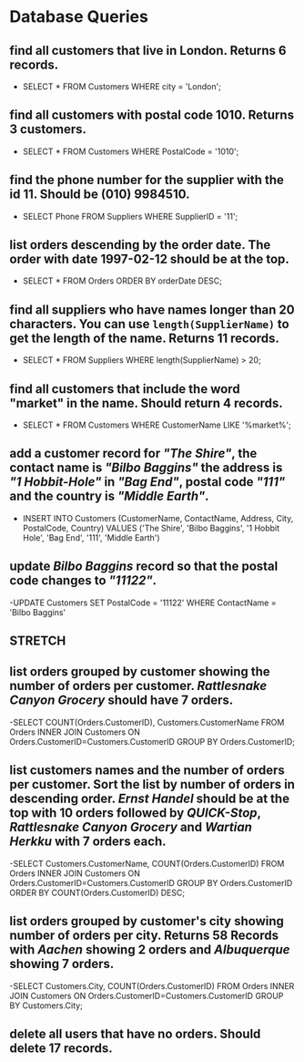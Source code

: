 # Database Queries

## find all customers that live in London. Returns 6 records.

- SELECT \* FROM Customers WHERE city = 'London';

## find all customers with postal code 1010. Returns 3 customers.

- SELECT \* FROM Customers WHERE PostalCode = '1010';

## find the phone number for the supplier with the id 11. Should be (010) 9984510.

- SELECT Phone FROM Suppliers WHERE SupplierID = '11';

## list orders descending by the order date. The order with date 1997-02-12 should be at the top.

- SELECT \* FROM Orders ORDER BY orderDate DESC;

## find all suppliers who have names longer than 20 characters. You can use `length(SupplierName)` to get the length of the name. Returns 11 records.

- SELECT \* FROM Suppliers WHERE length(SupplierName) > 20;

## find all customers that include the word "market" in the name. Should return 4 records.

- SELECT \* FROM Customers WHERE CustomerName LIKE '%market%';

## add a customer record for _"The Shire"_, the contact name is _"Bilbo Baggins"_ the address is _"1 Hobbit-Hole"_ in _"Bag End"_, postal code _"111"_ and the country is _"Middle Earth"_.

- INSERT INTO Customers (CustomerName, ContactName, Address, City, PostalCode, Country)
  VALUES ('The Shire', 'Bilbo Baggins', '1 Hobbit Hole', 'Bag End', '111', 'Middle Earth')

## update _Bilbo Baggins_ record so that the postal code changes to _"11122"_.

-UPDATE Customers SET PostalCode = '11122' WHERE ContactName = 'Bilbo Baggins'

## STRETCH

## list orders grouped by customer showing the number of orders per customer. _Rattlesnake Canyon Grocery_ should have 7 orders.

-SELECT COUNT(Orders.CustomerID), Customers.CustomerName FROM Orders
INNER JOIN Customers ON Orders.CustomerID=Customers.CustomerID
GROUP BY Orders.CustomerID;

## list customers names and the number of orders per customer. Sort the list by number of orders in descending order. _Ernst Handel_ should be at the top with 10 orders followed by _QUICK-Stop_, _Rattlesnake Canyon Grocery_ and _Wartian Herkku_ with 7 orders each.

-SELECT Customers.CustomerName, COUNT(Orders.CustomerID) FROM Orders
INNER JOIN Customers ON Orders.CustomerID=Customers.CustomerID
GROUP BY Orders.CustomerID
ORDER BY COUNT(Orders.CustomerID) DESC;

## list orders grouped by customer's city showing number of orders per city. Returns 58 Records with _Aachen_ showing 2 orders and _Albuquerque_ showing 7 orders.

-SELECT Customers.City, COUNT(Orders.CustomerID) FROM Orders
INNER JOIN Customers ON Orders.CustomerID=Customers.CustomerID
GROUP BY Customers.City;

## delete all users that have no orders. Should delete 17 records.
